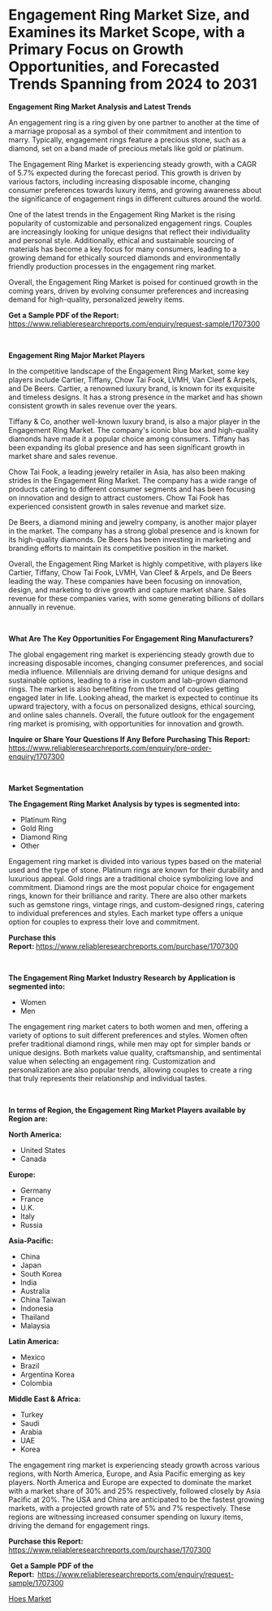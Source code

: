 <p><h1>Engagement Ring Market Size, and Examines its Market Scope, with a Primary Focus on Growth Opportunities, and Forecasted Trends Spanning from 2024 to 2031</h1></p><p><strong>Engagement Ring Market Analysis and Latest Trends</strong></p>
<p><p>An engagement ring is a ring given by one partner to another at the time of a marriage proposal as a symbol of their commitment and intention to marry. Typically, engagement rings feature a precious stone, such as a diamond, set on a band made of precious metals like gold or platinum.</p><p>The Engagement Ring Market is experiencing steady growth, with a CAGR of 5.7% expected during the forecast period. This growth is driven by various factors, including increasing disposable income, changing consumer preferences towards luxury items, and growing awareness about the significance of engagement rings in different cultures around the world.</p><p>One of the latest trends in the Engagement Ring Market is the rising popularity of customizable and personalized engagement rings. Couples are increasingly looking for unique designs that reflect their individuality and personal style. Additionally, ethical and sustainable sourcing of materials has become a key focus for many consumers, leading to a growing demand for ethically sourced diamonds and environmentally friendly production processes in the engagement ring market.</p><p>Overall, the Engagement Ring Market is poised for continued growth in the coming years, driven by evolving consumer preferences and increasing demand for high-quality, personalized jewelry items.</p></p>
<p><strong>Get a Sample PDF of the Report:&nbsp;</strong> <a href="https://www.reliableresearchreports.com/enquiry/request-sample/1707300">https://www.reliableresearchreports.com/enquiry/request-sample/1707300</a></p>
<p>&nbsp;</p>
<p><strong>Engagement Ring Major Market Players</strong></p>
<p><p>In the competitive landscape of the Engagement Ring Market, some key players include Cartier, Tiffany, Chow Tai Fook, LVMH, Van Cleef & Arpels, and De Beers. Cartier, a renowned luxury brand, is known for its exquisite and timeless designs. It has a strong presence in the market and has shown consistent growth in sales revenue over the years.</p><p>Tiffany & Co, another well-known luxury brand, is also a major player in the Engagement Ring Market. The company's iconic blue box and high-quality diamonds have made it a popular choice among consumers. Tiffany has been expanding its global presence and has seen significant growth in market share and sales revenue.</p><p>Chow Tai Fook, a leading jewelry retailer in Asia, has also been making strides in the Engagement Ring Market. The company has a wide range of products catering to different consumer segments and has been focusing on innovation and design to attract customers. Chow Tai Fook has experienced consistent growth in sales revenue and market size.</p><p>De Beers, a diamond mining and jewelry company, is another major player in the market. The company has a strong global presence and is known for its high-quality diamonds. De Beers has been investing in marketing and branding efforts to maintain its competitive position in the market.</p><p>Overall, the Engagement Ring Market is highly competitive, with players like Cartier, Tiffany, Chow Tai Fook, LVMH, Van Cleef & Arpels, and De Beers leading the way. These companies have been focusing on innovation, design, and marketing to drive growth and capture market share. Sales revenue for these companies varies, with some generating billions of dollars annually in revenue.</p></p>
<p>&nbsp;</p>
<p><strong>What Are The Key Opportunities For Engagement Ring Manufacturers?</strong></p>
<p><p>The global engagement ring market is experiencing steady growth due to increasing disposable incomes, changing consumer preferences, and social media influence. Millennials are driving demand for unique designs and sustainable options, leading to a rise in custom and lab-grown diamond rings. The market is also benefiting from the trend of couples getting engaged later in life. Looking ahead, the market is expected to continue its upward trajectory, with a focus on personalized designs, ethical sourcing, and online sales channels. Overall, the future outlook for the engagement ring market is promising, with opportunities for innovation and growth.</p></p>
<p><strong>Inquire or Share Your Questions If Any Before Purchasing This Report:</strong> <a href="https://www.reliableresearchreports.com/enquiry/pre-order-enquiry/1707300">https://www.reliableresearchreports.com/enquiry/pre-order-enquiry/1707300</a></p>
<p>&nbsp;</p>
<p><strong>Market Segmentation</strong></p>
<p><strong>The Engagement Ring Market Analysis by types is segmented into:</strong></p>
<p><ul><li>Platinum Ring</li><li>Gold Ring</li><li>Diamond Ring</li><li>Other</li></ul></p>
<p><p>Engagement ring market is divided into various types based on the material used and the type of stone. Platinum rings are known for their durability and luxurious appeal. Gold rings are a traditional choice symbolizing love and commitment. Diamond rings are the most popular choice for engagement rings, known for their brilliance and rarity. There are also other markets such as gemstone rings, vintage rings, and custom-designed rings, catering to individual preferences and styles. Each market type offers a unique option for couples to express their love and commitment.</p></p>
<p><strong>Purchase this Report:&nbsp;</strong><a href="https://www.reliableresearchreports.com/purchase/1707300">https://www.reliableresearchreports.com/purchase/1707300</a></p>
<p>&nbsp;</p>
<p><strong>The Engagement Ring Market Industry Research by Application is segmented into:</strong></p>
<p><ul><li>Women</li><li>Men</li></ul></p>
<p><p>The engagement ring market caters to both women and men, offering a variety of options to suit different preferences and styles. Women often prefer traditional diamond rings, while men may opt for simpler bands or unique designs. Both markets value quality, craftsmanship, and sentimental value when selecting an engagement ring. Customization and personalization are also popular trends, allowing couples to create a ring that truly represents their relationship and individual tastes.</p></p>
<p>&nbsp;</p>
<p><strong>In terms of Region, the Engagement Ring Market Players available by Region are:</strong></p>
<p>
    <p> <strong> North America: </strong>
        <ul>
            <li>United States</li>
            <li>Canada</li>
        </ul>
        </p> 
    <p> <strong> Europe: </strong>
        <ul>
            <li>Germany</li>
            <li>France</li>
            <li>U.K.</li>
            <li>Italy</li>
            <li>Russia</li>
        </ul>
        </p> 
    <p> <strong> Asia-Pacific: </strong>
        <ul>
            <li>China</li>
            <li>Japan</li>
            <li>South Korea</li>
            <li>India</li>
            <li>Australia</li>
            <li>China Taiwan</li>
            <li>Indonesia</li>
            <li>Thailand</li>
            <li>Malaysia</li>
        </ul>
        </p> 
    <p> <strong> Latin America: </strong>
        <ul>
            <li>Mexico</li>
            <li>Brazil</li>
            <li>Argentina Korea</li>
            <li>Colombia</li>
        </ul>
        </p> 
    <p> <strong> Middle East & Africa: </strong>
        <ul>
            <li>Turkey</li>
            <li>Saudi</li>
            <li>Arabia</li>
            <li>UAE</li>
            <li>Korea</li>
        </ul>
    </p>
    </p>
<p><p>The engagement ring market is experiencing steady growth across various regions, with North America, Europe, and Asia Pacific emerging as key players. North America and Europe are expected to dominate the market with a market share of 30% and 25% respectively, followed closely by Asia Pacific at 20%. The USA and China are anticipated to be the fastest growing markets, with a projected growth rate of 5% and 7% respectively. These regions are witnessing increased consumer spending on luxury items, driving the demand for engagement rings.</p></p>
<p><strong>Purchase this Report: </strong><a href="https://www.reliableresearchreports.com/purchase/1707300">https://www.reliableresearchreports.com/purchase/1707300</a></p>
<p>&nbsp;<strong>Get a Sample PDF of the Report:&nbsp;&nbsp;</strong><a href="https://www.reliableresearchreports.com/enquiry/request-sample/1707300">https://www.reliableresearchreports.com/enquiry/request-sample/1707300</a></p>
<p><strong></strong></p>
<p><p><a href="https://artistic-helicopter-ca9.notion.site/Hoes-Market-Size-Market-Share-and-Global-Market-Analysis-Report-2024-2031-12aab1a70dac4b7ea65334d79ea0b81a">Hoes Market</a></p></p>